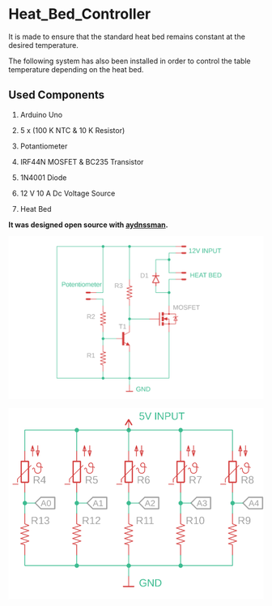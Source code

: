# Heat_Bed_Controller

It is made to ensure that the standard heat bed remains constant at the desired temperature.

The following system has also been installed in order to control the table temperature depending on the heat bed.



## Used Components

1.  Arduino Uno

2.  5 x (100 K NTC & 10 K Resistor) 

3.  Potantiometer

4.  IRF44N MOSFET & BC235 Transistor

5.  1N4001 Diode

6.  12 V 10 A Dc Voltage Source 

7.  Heat Bed  

**It was designed open source with [aydnssman](https://github.com/aydnssman).**

![Heat Bed Controller Schematic](https://github.com/ugurbayezit/Heat_Bed_Controller/blob/readme/Heat_Bed_Controller.png)

![Temperature Controller Schematic](https://github.com/ugurbayezit/Heat_Bed_Controller/blob/readme/Heat_Bed_Temp_Controller.png)

